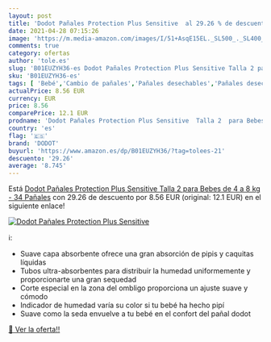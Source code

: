 ```yaml
---
layout: post
title: 'Dodot Pañales Protection Plus Sensitive  al 29.26 % de descuento'
date: 2021-04-28 07:15:26
image: 'https://m.media-amazon.com/images/I/51+AsqE15EL._SL500_._SL400_.jpg'
comments: true
category: ofertas
author: 'tole.es'
slug: 'B01EUZYH36-es Dodot Pañales Protection Plus Sensitive Talla 2 para Bebes...'
sku: 'B01EUZYH36-es'
tags: [ 'Bebé','Cambio de pañales','Pañales desechables','Pañales desechables para bebés','Pañales para bebé','dodot','pañales', ]
actualPrice: 8.56 EUR
currency: EUR
price: 8.56
comparePrice: 12.1 EUR
prodname: 'Dodot Pañales Protection Plus Sensitive  Talla 2  para Bebes de 4 a 8 kg - 34 Pañales'
country: 'es'
flag: '🇪🇸'
brand: 'DODOT'
buyurl: 'https://www.amazon.es/dp/B01EUZYH36/?tag=tolees-21'
descuento: '29.26'
average: '8.745'
---
```


Está [Dodot Pañales Protection Plus Sensitive  Talla 2  para Bebes de 4 a 8 kg - 34 Pañales](https://www.amazon.es/dp/B01EUZYH36/?tag=tolees-21) con 29.26 de descuento por 8.56 EUR (original: 12.1 EUR) en el siguiente enlace!

[![Dodot Pañales Protection Plus Sensitive ](https://m.media-amazon.com/images/I/51+AsqE15EL._SL500_._SL400_.jpg)](https://www.amazon.es/dp/B01EUZYH36/?tag=tolees-21)

ℹ️:

- Suave capa absorbente ofrece una gran absorción de pipis y caquitas líquidas
- Tubos ultra-absorbentes para distribuir la humedad uniformemente y proporcionarte una gran sequedad
- Corte especial en la zona del ombligo proporciona un ajuste suave y cómodo
- Indicador de humedad varía su color si tu bebé ha hecho pipí
- Suave como la seda envuelve a tu bebé en el confort del pañal dodot

[🛒 Ver la oferta!!](https://www.amazon.es/dp/B01EUZYH36/?tag=tolees-21)
